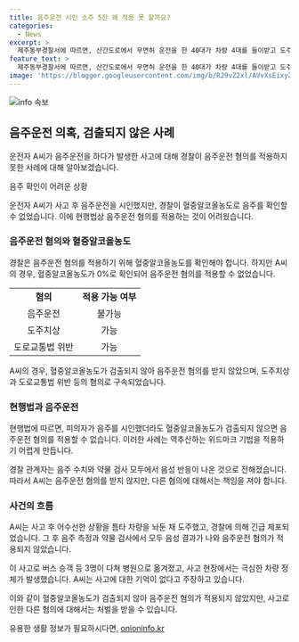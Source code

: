 ```yaml
---
title: 음주운전 시인 소주 5잔 왜 적용 못 할까요?
categories:
  - News
excerpt: >
  제주동부경찰서에 따르면, 산간도로에서 무면허 운전을 한 40대가 차량 4대를 들이받고 도주한 뒤, 음주 사실을 시인했지만 음주운전 혐의는 적용되지 않았다. A씨는 13km 떨어진 곳에서 체포됐으며, 혈중알코올농도는 0%였고, 약물 검사도 음성이었다. 경찰은 역추산할 최초 수치가 없어 현행법상 음주운전 혐의를 적용하기 어렵다고 밝혔다. 사고로 승객 등 3명이 다쳐 병원으로 옮겨졌고, A씨는 사고에 대한 기억이 없다고 주장 중이다.
feature_text: >
  제주동부경찰서에 따르면, 산간도로에서 무면허 운전을 한 40대가 차량 4대를 들이받고 도주한 뒤, 음주 사실을 시인했지만 음주운전 혐의는 적용되지 않았다. A씨는 13km 떨어진 곳에서 체포됐으며, 혈중알코올농도는 0%였고, 약물 검사도 음성이었다. 경찰은 역추산할 최초 수치가 없어 현행법상 음주운전 혐의를 적용하기 어렵다고 밝혔다. 사고로 승객 등 3명이 다쳐 병원으로 옮겨졌고, A씨는 사고에 대한 기억이 없다고 주장 중이다.
image: 'https://blogger.googleusercontent.com/img/b/R29vZ2xl/AVvXsEixyZcFfHzMRdzZMjFBmAUKJYCLCGyLL1o632UiGVXcaFdKo_bkvkuCioo0uUKlGfBVcT3P84aROyZIXSBEx3Aw5nCQ3pTgDom1WDC4m8eifvWiAmWEEVb4x6G_l8C0QH225ldMjyaFvpxGEBGNO37VmDTDMHGhJPq73UglMfDca1-0aw/s1600/blogspot.png'
---
```


<p><img src="https://blogger.googleusercontent.com/img/b/R29vZ2xl/AVvXsEixyZcFfHzMRdzZMjFBmAUKJYCLCGyLL1o632UiGVXcaFdKo_bkvkuCioo0uUKlGfBVcT3P84aROyZIXSBEx3Aw5nCQ3pTgDom1WDC4m8eifvWiAmWEEVb4x6G_l8C0QH225ldMjyaFvpxGEBGNO37VmDTDMHGhJPq73UglMfDca1-0aw/s1600/blogspot.png" alt="info 속보" /></p>

<h2 data-ke-size="size26">음주운전 의혹, 검출되지 않은 사례</h2>

<p>운전자 A씨가 음주운전을 하다가 발생한 사고에 대해 경찰이 음주운전 혐의를 적용하지 못한 사례에 대해 알아보겠습니다.</p>

<p data-ke-size="size16">음주 확인이 어려운 상황</p>

<p>운전자 A씨가 사고 후 음주운전을 시인했지만, 경찰이 혈중알코올농도로 음주를 확인할 수 없었습니다. 이에 현행법상 음주운전 혐의를 적용하는 것이 어려웠습니다.</p>

<h3 data-ke-size="size20">음주운전 혐의와 혈중알코올농도</h3>

<p>경찰은 음주운전 혐의를 적용하기 위해 혈중알코올농도를 확인해야 합니다. 하지만 A씨의 경우, 혈중알코올농도가 0%로 확인되어 음주운전 혐의를 적용할 수 없었습니다.</p>

<table>
    <tr>
        <td style="text-align: center; height: 17px;"><b>혐의</b></td>
        <td style="text-align: center; height: 17px;"><b>적용 가능 여부</b></td>
    </tr>
    <tr>
        <td style="text-align: center; height: 17px;">음주운전</td>
        <td style="text-align: center; height: 17px;">불가능</td>
    </tr>
    <tr>
        <td style="text-align: center; height: 17px;">도주치상</td>
        <td style="text-align: center; height: 17px;">가능</td>
    </tr>
    <tr>
        <td style="text-align: center; height: 17px;">도로교통법 위반</td>
        <td style="text-align: center; height: 17px;">가능</td>
    </tr>
</table>

<p data-ke-size="size16">A씨의 경우, 혈중알코올농도가 검출되지 않아 음주운전 혐의를 받지 않았으며, 도주치상과 도로교통법 위반 등의 혐의로 구속되었습니다.</p>

<h3 data-ke-size="size20">현행법과 음주운전</h3>

<p>현행법에 따르면, 피의자가 음주를 시인했더라도 혈중알코올농도가 검출되지 않으면 음주운전 혐의를 적용할 수 없습니다. 이러한 사례는 역추산하는 위드마크 기법을 적용하기 어렵게 만듭니다.</p>

<p data-ke-size="size16">경찰 관계자는 음주 수치와 약물 검사 모두에서 음성 반응이 나온 것으로 전해졌습니다. 따라서 A씨는 음주운전 혐의를 받지 않지만, 다른 혐의에 대해서는 책임을 져야 합니다.</p>

<h3 data-ke-size="size20">사건의 흐름</h3>

<p>A씨는 사고 후 어수선한 상황을 틈타 차량을 놔둔 채 도주했고, 경찰에 의해 긴급 체포되었습니다. 그 후 음주 측정과 약물 검사에서 모두 음성 결과가 나와 음주운전 혐의가 적용되지 않았습니다.</p>

<p data-ke-size="size16">이 사고로 버스 승객 등 3명이 다쳐 병원으로 옮겨졌고, 사고 현장에서는 극심한 차량 정체가 발생했습니다. A씨는 사고에 대한 기억이 없다고 주장하고 있습니다.</p>

<p>이와 같이 혈중알코올농도가 검출되지 않아 음주운전 혐의가 적용되지 않았지만, 사고로 인한 다른 혐의에 대해서는 처벌을 받을 수 있습니다.</p>
유용한 생활 정보가 필요하시다면, <a href="https://onioninfo.kr" rel="dofollow">onioninfo.kr</a>



